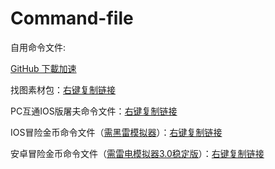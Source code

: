 # Command-file
自用命令文件:

[GitHub 下載加速](https://shrill-pond-3e81.hunsh.workers.dev/)

找图素材包：[右键复制链接](https://github.com/Kirito2121/Command-file/blob/main/%E6%89%BE%E5%9B%BE%E7%B4%A0%E6%9D%90%E5%8C%85.zip)

PC互通IOS版屠夫命令文件：[右键复制链接](https://github.com/Kirito2121/Command-file/blob/main/IOS%E5%B1%A0%E5%A4%AB.fatiao)

IOS冒险金币命令文件（[需黑雷模拟器](https://www.heilei.com/)）：[右键复制链接](https://github.com/Kirito2121/Command-file/blob/main/IOS%E9%87%91%E5%B8%81.fatiao)

安卓冒险金币命令文件（[需雷电模拟器3.0稳定版](https://www.ldmnq.com/)）：[右键复制链接](https://github.com/Kirito2121/Command-file/blob/main/%E5%AE%89%E5%8D%93%E9%87%91%E5%B8%81.fatiao)
